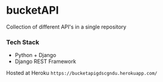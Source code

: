 # bucketAPI

Collection of different API's in a single repository

### Tech Stack

- Python + Django
- Django REST Framework

Hosted at Heroku 
`https://bucketapigdscgndu.herokuapp.com/`


